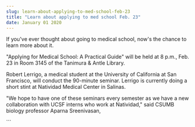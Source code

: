 ```yaml
---
slug: learn-about-applying-to-med-school-feb-23
title: "Learn about applying to med school Feb. 23"
date: January 01 2020
---
```


 
<p>
  If you've ever thought about going to medical school, now's the chance to
  learn more about it.
</p>
<p>
  "Applying for Medical School: A Practical Guide" will be held at 8 p.m., Feb.
  23 in Room 3145 of the Tanimura &amp; Antle Library.
</p>
<p>
  Robert Lerrigo, a medical student at the University of California at San
  Francisco, will conduct the 90-minute seminar. Lerrigo is currently doing a
  short stint at Natividad Medical Center in Salinas.
</p>
<p>
  "We hope to have one of these seminars every semester as we have a new
  collaboration with UCSF interns who work at Natividad," said CSUMB biology
  professor Aparna Sreenivasan,
</p>
<p></p>
```
